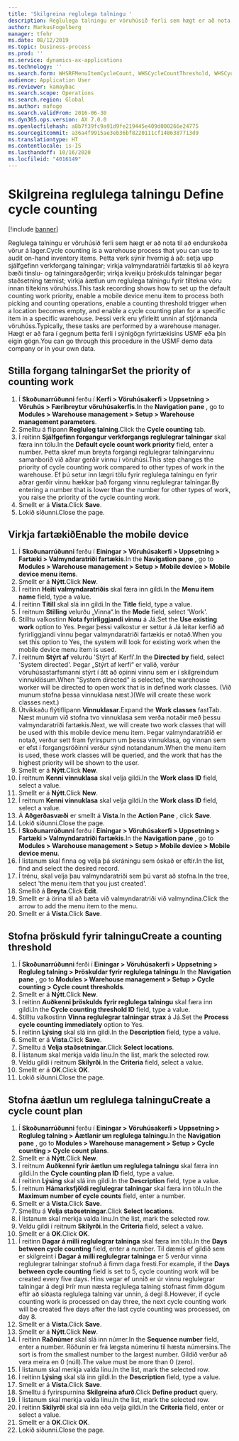 ```yaml
---
title: 'Skilgreina reglulega talningu '
description: Reglulega talningu er vöruhúsið ferli sem hægt er að nota til að endurskoða vörur á lager.
author: MarkusFogelberg
manager: tfehr
ms.date: 08/12/2019
ms.topic: business-process
ms.prod: ''
ms.service: dynamics-ax-applications
ms.technology: ''
ms.search.form: WHSRFMenuItemCycleCount, WHSCycleCountThreshold, WHSCycleCountPlan, WHSCycleCountPlanListPage, WHSParameters, WHSRFMenu, WHSRFMenuItem
audience: Application User
ms.reviewer: kamaybac
ms.search.scope: Operations
ms.search.region: Global
ms.author: mafoge
ms.search.validFrom: 2016-06-30
ms.dyn365.ops.version: AX 7.0.0
ms.openlocfilehash: a8b7f39fc9a91d9fe219445e409d000266e24775
ms.sourcegitcommit: a36a4f9915ae3eb36bf8220111cf1486387713d9
ms.translationtype: HT
ms.contentlocale: is-IS
ms.lasthandoff: 10/16/2020
ms.locfileid: "4016149"
---
```

# <a name="define-cycle-counting"></a><span data-ttu-id="ce960-103">Skilgreina reglulega talningu </span><span class="sxs-lookup"><span data-stu-id="ce960-103">Define cycle counting</span></span> 

[!include [banner](../../includes/banner.md)]

<span data-ttu-id="ce960-104">Reglulega talningu er vöruhúsið ferli sem hægt er að nota til að endurskoða vörur á lager.</span><span class="sxs-lookup"><span data-stu-id="ce960-104">Cycle counting is a warehouse process that you can use to audit on-hand inventory items.</span></span> <span data-ttu-id="ce960-105">Þetta verk sýnir hvernig á að: setja upp sjálfgefinn verkforgang talningar; virkja valmyndaratriði fartækis til að keyra bæði tínslu- og talningaraðgerðir; virkja kveikju þröskulds talningar þegar staðsetning tæmist; virkja áætlun um reglulega talningu fyrir tiltekna vöru innan tiltekins vöruhúss.</span><span class="sxs-lookup"><span data-stu-id="ce960-105">This task recording shows how to set up the default counting work priority, enable a mobile device menu item to process both picking and counting operations, enable a counting threshold trigger when a location becomes empty, and enable a cycle counting plan for a specific item in a specific warehouse.</span></span> <span data-ttu-id="ce960-106">Þessi verk eru yfirleitt unnin af stjórnanda vöruhúss.</span><span class="sxs-lookup"><span data-stu-id="ce960-106">Typically, these tasks are performed by a warehouse manager.</span></span> <span data-ttu-id="ce960-107">Hægt er að fara í gegnum þetta ferli í sýnigögn fyrirtækisins USMF eða þín eigin gögn.</span><span class="sxs-lookup"><span data-stu-id="ce960-107">You can go through this procedure in the USMF demo data company or in your own data.</span></span>


## <a name="set-the-priority-of-counting-work"></a><span data-ttu-id="ce960-108">Stilla forgang talningar</span><span class="sxs-lookup"><span data-stu-id="ce960-108">Set the priority of counting work</span></span>
1. <span data-ttu-id="ce960-109">Í **Skoðunarrúðunni** ferðu í **Kerfi > Vöruhúsakerfi > Uppsetning > Vöruhús > Færibreytur vöruhúsakerfis**.</span><span class="sxs-lookup"><span data-stu-id="ce960-109">In the **Navigation pane** , go to **Modules > Warehouse management > Setup > Warehouse management parameters**.</span></span>
2. <span data-ttu-id="ce960-110">Smelltu á flipann **Regluleg talning**.</span><span class="sxs-lookup"><span data-stu-id="ce960-110">Click the **Cycle counting** tab.</span></span>
3. <span data-ttu-id="ce960-111">Í reitinn **Sjálfgefinn forgangur verkforgangs reglulegrar talningar** skal færa inn tölu.</span><span class="sxs-lookup"><span data-stu-id="ce960-111">In the **Default cycle count work priority** field, enter a number.</span></span> <span data-ttu-id="ce960-112">Þetta skref mun breyta forgangi reglulegrar talningarvinnu samanborið við aðrar gerðir vinnu í vöruhúsi.</span><span class="sxs-lookup"><span data-stu-id="ce960-112">This step changes the priority of cycle counting work compared to other types of work in the warehouse.</span></span> <span data-ttu-id="ce960-113">Ef þú setur inn lægri tölu fyrir reglulega talningu en fyrir aðrar gerðir vinnu hækkar það forgang vinnu reglulegrar talningar.</span><span class="sxs-lookup"><span data-stu-id="ce960-113">By entering a number that is lower than the number for other types of work, you raise the priority of the cycle counting work.</span></span>  
4. <span data-ttu-id="ce960-114">Smellt er á **Vista**.</span><span class="sxs-lookup"><span data-stu-id="ce960-114">Click **Save**.</span></span>
5. <span data-ttu-id="ce960-115">Lokið síðunni.</span><span class="sxs-lookup"><span data-stu-id="ce960-115">Close the page.</span></span>

## <a name="enable-the-mobile-device"></a><span data-ttu-id="ce960-116">Virkja fartækið</span><span class="sxs-lookup"><span data-stu-id="ce960-116">Enable the mobile device</span></span>
1. <span data-ttu-id="ce960-117">Í **Skoðunarrúðunni** ferðu í **Einingar > Vöruhúsakerfi > Uppsetning > Fartæki > Valmyndaratriði fartækis**.</span><span class="sxs-lookup"><span data-stu-id="ce960-117">In the **Navigation pane** , go to **Modules > Warehouse management > Setup > Mobile device > Mobile device menu items**.</span></span>
2. <span data-ttu-id="ce960-118">Smellt er á **Nýtt**.</span><span class="sxs-lookup"><span data-stu-id="ce960-118">Click **New**.</span></span>
3. <span data-ttu-id="ce960-119">Í reitinn **Heiti valmyndaratriðis** skal færa inn gildi.</span><span class="sxs-lookup"><span data-stu-id="ce960-119">In the **Menu item name** field, type a value.</span></span>
4. <span data-ttu-id="ce960-120">Í reitinn **Titill** skal slá inn gildi.</span><span class="sxs-lookup"><span data-stu-id="ce960-120">In the **Title** field, type a value.</span></span>
5. <span data-ttu-id="ce960-121">Í reitnum **Stilling** velurðu „Vinna“.</span><span class="sxs-lookup"><span data-stu-id="ce960-121">In the **Mode** field, select 'Work'.</span></span>
6. <span data-ttu-id="ce960-122">Stilltu valkostinn **Nota fyrirliggjandi vinnu** á Já.</span><span class="sxs-lookup"><span data-stu-id="ce960-122">Set the **Use existing work** option to Yes.</span></span> <span data-ttu-id="ce960-123">Þegar þessi valkostur er settur á Já leitar kerfið að fyrirliggjandi vinnu þegar valmyndaratriði fartækis er notað.</span><span class="sxs-lookup"><span data-stu-id="ce960-123">When you set this option to Yes, the system will look for existing work when the mobile device menu item is used.</span></span>  
7. <span data-ttu-id="ce960-124">Í reitnum **Stýrt af** velurðu 'Stýrt af Kerfi'.</span><span class="sxs-lookup"><span data-stu-id="ce960-124">In the **Directed by** field, select 'System directed'.</span></span> <span data-ttu-id="ce960-125">Þegar „Stýrt af kerfi“ er valið, verður vöruhúsastarfsmanni stýrt í átt að opinni vinnu sem er í skilgreindum vinnuklösum.</span><span class="sxs-lookup"><span data-stu-id="ce960-125">When "System directed" is selected, the warehouse worker will be directed to open work that is in defined work classes.</span></span> <span data-ttu-id="ce960-126">(Við munum stofna þessa vinnuklasa næst.)</span><span class="sxs-lookup"><span data-stu-id="ce960-126">(We will create these work classes next.)</span></span>  
8. <span data-ttu-id="ce960-127">Útvíkkaðu flýtiflipann **Vinnuklasar**.</span><span class="sxs-lookup"><span data-stu-id="ce960-127">Expand the **Work classes** fastTab.</span></span> <span data-ttu-id="ce960-128">Næst munum við stofna tvo vinnuklasa sem verða notaðir með þessu valmyndaratriði fartækis.</span><span class="sxs-lookup"><span data-stu-id="ce960-128">Next, we will create two work classes that will be used with this mobile device menu item.</span></span> <span data-ttu-id="ce960-129">Þegar valmyndaratriðið er notað, verður sett fram fyrirspurn um þessa vinnuklasa, og vinnan sem er efst í forgangsröðinni verður sýnd notandanum.</span><span class="sxs-lookup"><span data-stu-id="ce960-129">When the menu item is used, these work classes will be queried, and the work that has the highest priority will be shown to the user.</span></span>  
9. <span data-ttu-id="ce960-130">Smellt er á **Nýtt**.</span><span class="sxs-lookup"><span data-stu-id="ce960-130">Click **New**.</span></span>
10. <span data-ttu-id="ce960-131">Í reitnum **Kenni vinnuklasa** skal velja gildi.</span><span class="sxs-lookup"><span data-stu-id="ce960-131">In the **Work class ID** field, select a value.</span></span>
11. <span data-ttu-id="ce960-132">Smellt er á **Nýtt**.</span><span class="sxs-lookup"><span data-stu-id="ce960-132">Click **New**.</span></span>
12. <span data-ttu-id="ce960-133">Í reitnum **Kenni vinnuklasa** skal velja gildi.</span><span class="sxs-lookup"><span data-stu-id="ce960-133">In the **Work class ID** field, select a value.</span></span>
13. <span data-ttu-id="ce960-134">Á **Aðgerðasvæði** er smellt á **Vista**.</span><span class="sxs-lookup"><span data-stu-id="ce960-134">In the **Action Pane** , click **Save**.</span></span>
14. <span data-ttu-id="ce960-135">Lokið síðunni.</span><span class="sxs-lookup"><span data-stu-id="ce960-135">Close the page.</span></span>
15. <span data-ttu-id="ce960-136">Í **Skoðunarrúðunni** ferðu í **Einingar > Vöruhúsakerfi > Uppsetning > Fartæki > Valmyndaratriði fartækis**.</span><span class="sxs-lookup"><span data-stu-id="ce960-136">In the **Navigation pane** , go to **Modules > Warehouse management > Setup > Mobile device > Mobile device menu**.</span></span>
16. <span data-ttu-id="ce960-137">Í listanum skal finna og velja þá skráningu sem óskað er eftir.</span><span class="sxs-lookup"><span data-stu-id="ce960-137">In the list, find and select the desired record.</span></span>
17. <span data-ttu-id="ce960-138">Í trénu, skal velja þau valmyndaratriði sem þú varst að stofna.</span><span class="sxs-lookup"><span data-stu-id="ce960-138">In the tree, select 'the menu item that you just created'.</span></span>
18. <span data-ttu-id="ce960-139">Smellið á **Breyta**.</span><span class="sxs-lookup"><span data-stu-id="ce960-139">Click **Edit**.</span></span>
19. <span data-ttu-id="ce960-140">Smellt er á örina til að bæta við valmyndaratriði við valmyndina.</span><span class="sxs-lookup"><span data-stu-id="ce960-140">Click the arrow to add the menu item to the menu.</span></span>
20. <span data-ttu-id="ce960-141">Smellt er á **Vista**.</span><span class="sxs-lookup"><span data-stu-id="ce960-141">Click **Save**.</span></span>

## <a name="create-a-counting-threshold"></a><span data-ttu-id="ce960-142">Stofna þröskuld fyrir talningu</span><span class="sxs-lookup"><span data-stu-id="ce960-142">Create a counting threshold</span></span>
1. <span data-ttu-id="ce960-143">Í **Skoðunarrúðunni** ferði í **Einingar > Vöruhúsakerfi > Uppsetning > Regluleg talning > Þröskuldar fyrir reglulega talningu**.</span><span class="sxs-lookup"><span data-stu-id="ce960-143">In the **Navigation pane** , go to **Modules > Warehouse management > Setup > Cycle counting > Cycle count thresholds**.</span></span>
2. <span data-ttu-id="ce960-144">Smellt er á **Nýtt**.</span><span class="sxs-lookup"><span data-stu-id="ce960-144">Click **New**.</span></span>
3. <span data-ttu-id="ce960-145">Í reitinn **Auðkenni þröskulds fyrir reglulega talningu** skal færa inn gildi.</span><span class="sxs-lookup"><span data-stu-id="ce960-145">In the **Cycle counting threshold ID** field, type a value.</span></span>
4. <span data-ttu-id="ce960-146">Stilltu valkostinn **Vinna reglulegrar talningar strax** á Já.</span><span class="sxs-lookup"><span data-stu-id="ce960-146">Set the **Process cycle counting immediately** option to Yes.</span></span>
5. <span data-ttu-id="ce960-147">Í reitinn **Lýsing** skal slá inn gildi.</span><span class="sxs-lookup"><span data-stu-id="ce960-147">In the **Description** field, type a value.</span></span>
6. <span data-ttu-id="ce960-148">Smellt er á **Vista**.</span><span class="sxs-lookup"><span data-stu-id="ce960-148">Click **Save**.</span></span>
7. <span data-ttu-id="ce960-149">Smelltu á **Velja staðsetningar**.</span><span class="sxs-lookup"><span data-stu-id="ce960-149">Click **Select locations**.</span></span>
8. <span data-ttu-id="ce960-150">Í listanum skal merkja valda línu.</span><span class="sxs-lookup"><span data-stu-id="ce960-150">In the list, mark the selected row.</span></span>
9. <span data-ttu-id="ce960-151">Veldu gildi í reitnum **Skilyrði**.</span><span class="sxs-lookup"><span data-stu-id="ce960-151">In the **Criteria** field, select a value.</span></span>
10. <span data-ttu-id="ce960-152">Smellt er á **OK**.</span><span class="sxs-lookup"><span data-stu-id="ce960-152">Click **OK**.</span></span>
11. <span data-ttu-id="ce960-153">Lokið síðunni.</span><span class="sxs-lookup"><span data-stu-id="ce960-153">Close the page.</span></span>

## <a name="create-a-cycle-count-plan"></a><span data-ttu-id="ce960-154">Stofna áætlun um reglulega talningu</span><span class="sxs-lookup"><span data-stu-id="ce960-154">Create a cycle count plan</span></span>
1. <span data-ttu-id="ce960-155">Í **Skoðunarrúðunni** ferðu í **Einingar > Vöruhúsakerfi > Uppsetning > Regluleg talning > Áætlanir um reglulega talningu**.</span><span class="sxs-lookup"><span data-stu-id="ce960-155">In the **Navigation pane** , go to **Modules > Warehouse management > Setup > Cycle counting > Cycle count plans**.</span></span>
2. <span data-ttu-id="ce960-156">Smellt er á **Nýtt**.</span><span class="sxs-lookup"><span data-stu-id="ce960-156">Click **New**.</span></span>
3. <span data-ttu-id="ce960-157">Í reitnum **Auðkenni fyrir áætlun um reglulega talningu** skal færa inn gildi.</span><span class="sxs-lookup"><span data-stu-id="ce960-157">In the **Cycle counting plan ID** field, type a value.</span></span>
4. <span data-ttu-id="ce960-158">Í reitinn **Lýsing** skal slá inn gildi.</span><span class="sxs-lookup"><span data-stu-id="ce960-158">In the **Description** field, type a value.</span></span>
5. <span data-ttu-id="ce960-159">Í reitnum **Hámarksfjöldi reglulegrar talningar** skal færa inn tölu.</span><span class="sxs-lookup"><span data-stu-id="ce960-159">In the **Maximum number of cycle counts** field, enter a number.</span></span>
6. <span data-ttu-id="ce960-160">Smellt er á **Vista**.</span><span class="sxs-lookup"><span data-stu-id="ce960-160">Click **Save**.</span></span>
7. <span data-ttu-id="ce960-161">Smelltu á **Velja staðsetningar**.</span><span class="sxs-lookup"><span data-stu-id="ce960-161">Click **Select locations**.</span></span>
8. <span data-ttu-id="ce960-162">Í listanum skal merkja valda línu.</span><span class="sxs-lookup"><span data-stu-id="ce960-162">In the list, mark the selected row.</span></span>
9. <span data-ttu-id="ce960-163">Veldu gildi í reitnum **Skilyrði**.</span><span class="sxs-lookup"><span data-stu-id="ce960-163">In the **Criteria** field, select a value.</span></span>
10. <span data-ttu-id="ce960-164">Smellt er á **OK**.</span><span class="sxs-lookup"><span data-stu-id="ce960-164">Click **OK**.</span></span>
11. <span data-ttu-id="ce960-165">Í reitinn **Dagar á milli reglulegrar talninga** skal færa inn tölu.</span><span class="sxs-lookup"><span data-stu-id="ce960-165">In the **Days between cycle counting** field, enter a number.</span></span> <span data-ttu-id="ce960-166">Til dæmis ef gildið sem er skilgreint í **Dagar á milli reglulegrar talninga** er 5 verður vinna reglulegrar talningar stofnuð á fimm daga fresti.</span><span class="sxs-lookup"><span data-stu-id="ce960-166">For example, if the **Days between cycle counting** field is set to 5, cycle counting work will be created every five days.</span></span> <span data-ttu-id="ce960-167">Hins vegar ef unnið er úr vinnu reglulegrar talningar á degi Þrír mun næsta reglulega talning stofnast fimm dögum eftir að síðasta reglulega talning var unnin, á degi 8.</span><span class="sxs-lookup"><span data-stu-id="ce960-167">However, if cycle counting work is processed on day three, the next cycle counting work will be created five days after the last cycle counting was processed, on day 8.</span></span>  
12. <span data-ttu-id="ce960-168">Smellt er á **Vista**.</span><span class="sxs-lookup"><span data-stu-id="ce960-168">Click **Save**.</span></span>
13. <span data-ttu-id="ce960-169">Smellt er á **Nýtt**.</span><span class="sxs-lookup"><span data-stu-id="ce960-169">Click **New**.</span></span>
14. <span data-ttu-id="ce960-170">Í reitinn **Raðnúmer** skal slá inn númer.</span><span class="sxs-lookup"><span data-stu-id="ce960-170">In the **Sequence number** field, enter a number.</span></span> <span data-ttu-id="ce960-171">Röðunin er frá lægsta númerinu til hæsta númersins.</span><span class="sxs-lookup"><span data-stu-id="ce960-171">The sort is from the smallest number to the largest number.</span></span> <span data-ttu-id="ce960-172">Gildið verður að vera meira en 0 (núll).</span><span class="sxs-lookup"><span data-stu-id="ce960-172">The value must be more than 0 (zero).</span></span>  
15. <span data-ttu-id="ce960-173">Í listanum skal merkja valda línu.</span><span class="sxs-lookup"><span data-stu-id="ce960-173">In the list, mark the selected row.</span></span>
16. <span data-ttu-id="ce960-174">Í reitinn **Lýsing** skal slá inn gildi.</span><span class="sxs-lookup"><span data-stu-id="ce960-174">In the **Description** field, type a value.</span></span>
17. <span data-ttu-id="ce960-175">Smellt er á **Vista**.</span><span class="sxs-lookup"><span data-stu-id="ce960-175">Click **Save**.</span></span>
18. <span data-ttu-id="ce960-176">Smelltu á fyrirspurnina **Skilgreina afurð**.</span><span class="sxs-lookup"><span data-stu-id="ce960-176">Click **Define product** query.</span></span>
19. <span data-ttu-id="ce960-177">Í listanum skal merkja valda línu.</span><span class="sxs-lookup"><span data-stu-id="ce960-177">In the list, mark the selected row.</span></span>
20. <span data-ttu-id="ce960-178">Í reitinn **Skilyrði** skal slá inn eða velja gildi.</span><span class="sxs-lookup"><span data-stu-id="ce960-178">In the **Criteria** field, enter or select a value.</span></span>
21. <span data-ttu-id="ce960-179">Smellt er á **OK**.</span><span class="sxs-lookup"><span data-stu-id="ce960-179">Click **OK**.</span></span>
22. <span data-ttu-id="ce960-180">Lokið síðunni.</span><span class="sxs-lookup"><span data-stu-id="ce960-180">Close the page.</span></span>

